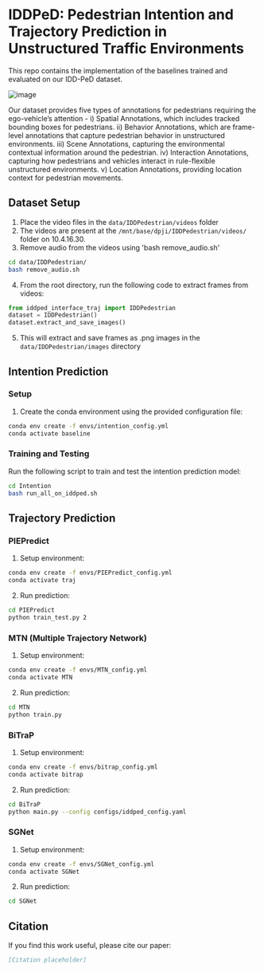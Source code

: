 # IDDPeD: Pedestrian Intention and Trajectory Prediction in Unstructured Traffic Environments
This repo contains the implementation of the baselines trained and evaluated on our IDD-PeD dataset.

![image](https://github.com/user-attachments/assets/967755a1-7f4a-4d7d-945f-a845ff188254)

Our dataset provides five types of annotations for pedestrians requiring the ego-vehicle’s attention -
i) Spatial Annotations, which includes tracked bounding boxes for pedestrians.
ii) Behavior Annotations, which are frame-level annotations that capture pedestrian behavior in unstructured environments.
iii) Scene Annotations, capturing the environmental contextual information around the pedestrian.
iv) Interaction Annotations, capturing how pedestrians and vehicles interact in rule-flexible unstructured environments.
v) Location Annotations, providing location context for pedestrian movements.

## Dataset Setup

1. Place the video files in the `data/IDDPedestrian/videos` folder
2. The videos are present at the `/mnt/base/dpji/IDDPedestrian/videos/` folder on 10.4.16.30.
3. Remove audio from the videos using 'bash remove_audio.sh'
```bash
cd data/IDDPedestrian/
bash remove_audio.sh
```
4. From the root directory, run the following code to extract frames from videos:

```python
from iddped_interface_traj import IDDPedestrian
dataset = IDDPedestrian()
dataset.extract_and_save_images()
```
5. This will extract and save frames as .png images in the `data/IDDPedestrian/images` directory

## Intention Prediction

### Setup
1. Create the conda environment using the provided configuration file:
```bash
conda env create -f envs/intention_config.yml
conda activate baseline
```

### Training and Testing
Run the following script to train and test the intention prediction model:
```bash
cd Intention
bash run_all_on_iddped.sh
```

## Trajectory Prediction

### PIEPredict
1. Setup environment:
```bash
conda env create -f envs/PIEPredict_config.yml
conda activate traj
```

2. Run prediction:
```bash
cd PIEPredict
python train_test.py 2
```

### MTN (Multiple Trajectory Network)
1. Setup environment:
```bash
conda env create -f envs/MTN_config.yml
conda activate MTN
```

2. Run prediction:
```bash
cd MTN
python train.py
```

### BiTraP
1. Setup environment:
```bash
conda env create -f envs/bitrap_config.yml
conda activate bitrap
```

2. Run prediction:
```bash
cd BiTraP
python main.py --config configs/iddped_config.yaml
```

### SGNet
1. Setup environment:
```bash
conda env create -f envs/SGNet_config.yml
conda activate SGNet
```

2. Run prediction:
```bash
cd SGNet
```

## Citation
If you find this work useful, please cite our paper:
```bibtex
[Citation placeholder]
```
